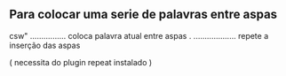 ## Para colocar uma serie de palavras entre aspas 

   csw" ................ coloca palavra atual entre aspas
   . ................... repete a inserção das aspas

   ( necessita do plugin repeat instalado )



